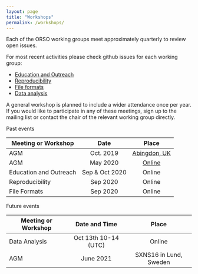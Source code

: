 ```yaml
---
layout: page
title: "Workshops"
permalink: /workshops/
---
```

Each of the ORSO working groups meet approximately quarterly to review open issues.

For most recent activities please check github issues for each working group:
- [Education and Outreach](https://github.com/reflectivity/edu_outreach/issues)
- [Reproducibility](https://github.com/reflectivity//reproducibility/issues)
- [File formats](https://github.com/reflectivity/file_format/issues)
- [Data analysis](https://github.com/reflectivity/analysis/issues)

A general workshop is planned to include a wider attendance once per year.
If you would like to participate in any of these meetings, sign up to the mailing list or contact the chair of the relevant working group directly.

Past events

| Meeting or Workshop |      Date      |  Place |
|----------|:-------------:|:------:|
| AGM | Oct. 2019 |  [Abingdon, UK](https://reflectivity.github.io/workshops/workshop_2019/)|
| AGM | May 2020 |   [Online](https://reflectivity.github.io/workshops/workshop_2020/)  | 
| Education and Outreach | Sep & Oct 2020 | Online |
| Reproducibility | Sep 2020 | Online  |
| File Formats | Sep 2020 | Online |

Future events

|  Meeting or Workshop | Date and Time   |      Place      |
|----------|:-------------:|:------:|
|  Data Analysis | Oct 13th 10-14 (UTC) | Online |
|  AGM | June 2021 | SXNS16 in Lund, Sweden|
